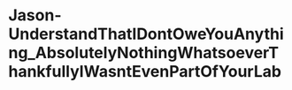 # Jason-UnderstandThatIDontOweYouAnything_AbsolutelyNothingWhatsoeverThankfullyIWasntEvenPartOfYourLab